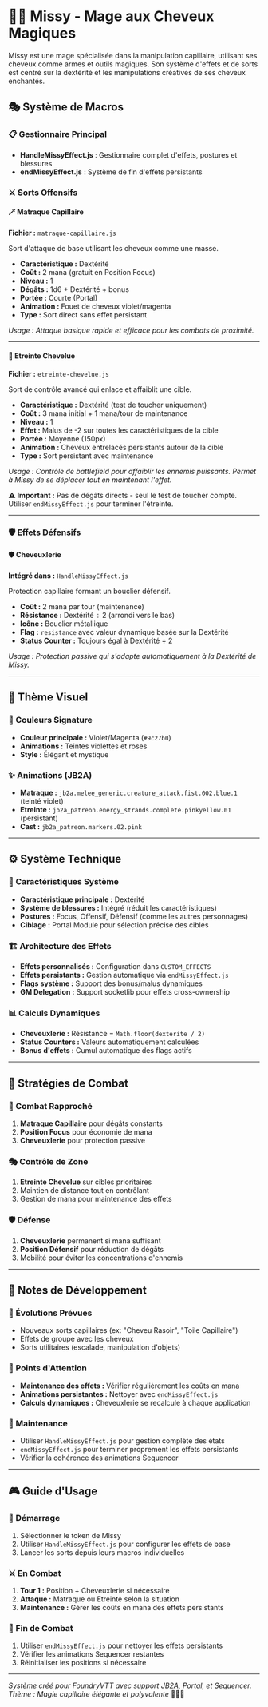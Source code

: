 # 💇‍♀️ Missy - Mage aux Cheveux Magiques

Missy est une mage spécialisée dans la manipulation capillaire, utilisant ses cheveux comme armes et outils magiques. Son système d'effets et de sorts est centré sur la dextérité et les manipulations créatives de ses cheveux enchantés.

## 🎭 Système de Macros

### 📋 Gestionnaire Principal
- **HandleMissyEffect.js** : Gestionnaire complet d'effets, postures et blessures
- **endMissyEffect.js** : Système de fin d'effets persistants

### ⚔️ Sorts Offensifs

#### 🪄 Matraque Capillaire
**Fichier :** `matraque-capillaire.js`

Sort d'attaque de base utilisant les cheveux comme une masse.

- **Caractéristique :** Dextérité
- **Coût :** 2 mana (gratuit en Position Focus)
- **Niveau :** 1
- **Dégâts :** 1d6 + Dextérité + bonus
- **Portée :** Courte (Portal)
- **Animation :** Fouet de cheveux violet/magenta
- **Type :** Sort direct sans effet persistant

*Usage : Attaque basique rapide et efficace pour les combats de proximité.*

---

#### 💜 Etreinte Chevelue
**Fichier :** `etreinte-chevelue.js`

Sort de contrôle avancé qui enlace et affaiblit une cible.

- **Caractéristique :** Dextérité (test de toucher uniquement)
- **Coût :** 3 mana initial + 1 mana/tour de maintenance
- **Niveau :** 1
- **Effet :** Malus de -2 sur toutes les caractéristiques de la cible
- **Portée :** Moyenne (150px)
- **Animation :** Cheveux entrelacés persistants autour de la cible
- **Type :** Sort persistant avec maintenance

*Usage : Contrôle de battlefield pour affaiblir les ennemis puissants. Permet à Missy de se déplacer tout en maintenant l'effet.*

**⚠️ Important :** Pas de dégâts directs - seul le test de toucher compte. Utiliser `endMissyEffect.js` pour terminer l'étreinte.

---

### 🛡️ Effets Défensifs

#### 🛡️ Cheveuxlerie
**Intégré dans :** `HandleMissyEffect.js`

Protection capillaire formant un bouclier défensif.

- **Coût :** 2 mana par tour (maintenance)
- **Résistance :** Dextérité ÷ 2 (arrondi vers le bas)
- **Icône :** Bouclier métallique
- **Flag :** `resistance` avec valeur dynamique basée sur la Dextérité
- **Status Counter :** Toujours égal à Dextérité ÷ 2

*Usage : Protection passive qui s'adapte automatiquement à la Dextérité de Missy.*

---

## 🎨 Thème Visuel

### 🎨 Couleurs Signature
- **Couleur principale :** Violet/Magenta (`#9c27b0`)
- **Animations :** Teintes violettes et roses
- **Style :** Élégant et mystique

### ✨ Animations (JB2A)
- **Matraque :** `jb2a.melee_generic.creature_attack.fist.002.blue.1` (teinté violet)
- **Etreinte :** `jb2a_patreon.energy_strands.complete.pinkyellow.01` (persistant)
- **Cast :** `jb2a_patreon.markers.02.pink`

---

## ⚙️ Système Technique

### 🔧 Caractéristiques Système
- **Caractéristique principale :** Dextérité
- **Système de blessures :** Intégré (réduit les caractéristiques)
- **Postures :** Focus, Offensif, Défensif (comme les autres personnages)
- **Ciblage :** Portal Module pour sélection précise des cibles

### 🏗️ Architecture des Effets
- **Effets personnalisés :** Configuration dans `CUSTOM_EFFECTS`
- **Effets persistants :** Gestion automatique via `endMissyEffect.js`
- **Flags système :** Support des bonus/malus dynamiques
- **GM Delegation :** Support socketlib pour effets cross-ownership

### 📊 Calculs Dynamiques
- **Cheveuxlerie :** Résistance = `Math.floor(dexterite / 2)`
- **Status Counters :** Valeurs automatiquement calculées
- **Bonus d'effets :** Cumul automatique des flags actifs

---

## 🎯 Stratégies de Combat

### 🥊 Combat Rapproché
1. **Matraque Capillaire** pour dégâts constants
2. **Position Focus** pour économie de mana
3. **Cheveuxlerie** pour protection passive

### 🎭 Contrôle de Zone
1. **Etreinte Chevelue** sur cibles prioritaires
2. Maintien de distance tout en contrôlant
3. Gestion de mana pour maintenance des effets

### 🛡️ Défense
1. **Cheveuxlerie** permanent si mana suffisant
2. **Position Défensif** pour réduction de dégâts
3. Mobilité pour éviter les concentrations d'ennemis

---

## 📝 Notes de Développement

### 🔄 Évolutions Prévues
- Nouveaux sorts capillaires (ex: "Cheveu Rasoir", "Toile Capillaire")
- Effets de groupe avec les cheveux
- Sorts utilitaires (escalade, manipulation d'objets)

### 🐛 Points d'Attention
- **Maintenance des effets :** Vérifier régulièrement les coûts en mana
- **Animations persistantes :** Nettoyer avec `endMissyEffect.js`
- **Calculs dynamiques :** Cheveuxlerie se recalcule à chaque application

### 🔧 Maintenance
- Utiliser `HandleMissyEffect.js` pour gestion complète des états
- `endMissyEffect.js` pour terminer proprement les effets persistants
- Vérifier la cohérence des animations Sequencer

---

## 🎮 Guide d'Usage

### 🚀 Démarrage
1. Sélectionner le token de Missy
2. Utiliser `HandleMissyEffect.js` pour configurer les effets de base
3. Lancer les sorts depuis leurs macros individuelles

### ⚔️ En Combat
1. **Tour 1 :** Position + Cheveuxlerie si nécessaire
2. **Attaque :** Matraque ou Etreinte selon la situation
3. **Maintenance :** Gérer les coûts en mana des effets persistants

### 🧹 Fin de Combat
1. Utiliser `endMissyEffect.js` pour nettoyer les effets persistants
2. Vérifier les animations Sequencer restantes
3. Réinitialiser les positions si nécessaire

---

*Système créé pour FoundryVTT avec support JB2A, Portal, et Sequencer.*
*Thème : Magie capillaire élégante et polyvalente* 💇‍♀️✨
